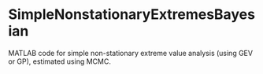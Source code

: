 # SimpleNonstationaryExtremesBayesian
MATLAB code for simple non-stationary extreme value analysis (using GEV or GP), estimated using MCMC. 
